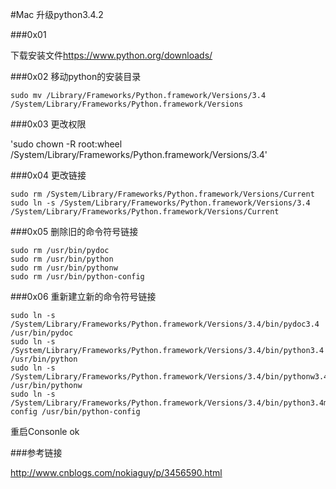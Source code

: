 #Mac 升级python3.4.2

###0x01

下载安装文件<https://www.python.org/downloads/>

###0x02 移动python的安装目录

`sudo mv /Library/Frameworks/Python.framework/Versions/3.4 /System/Library/Frameworks/Python.framework/Versions`

###0x03 更改权限

'sudo chown -R root:wheel /System/Library/Frameworks/Python.framework/Versions/3.4'

###0x04 更改链接

	sudo rm /System/Library/Frameworks/Python.framework/Versions/Current
	sudo ln -s /System/Library/Frameworks/Python.framework/Versions/3.4 /System/Library/Frameworks/Python.framework/Versions/Current

###0x05 删除旧的命令符号链接	

	sudo rm /usr/bin/pydoc
	sudo rm /usr/bin/python
	sudo rm /usr/bin/pythonw
	sudo rm /usr/bin/python-config
	
###0x06 重新建立新的命令符号链接

	sudo ln -s /System/Library/Frameworks/Python.framework/Versions/3.4/bin/pydoc3.4 /usr/bin/pydoc
	sudo ln -s /System/Library/Frameworks/Python.framework/Versions/3.4/bin/python3.4 /usr/bin/python
	sudo ln -s /System/Library/Frameworks/Python.framework/Versions/3.4/bin/pythonw3.4 /usr/bin/pythonw
	sudo ln -s /System/Library/Frameworks/Python.framework/Versions/3.4/bin/python3.4m-config /usr/bin/python-config
	
重启Consonle ok

###参考链接

<http://www.cnblogs.com/nokiaguy/p/3456590.html>